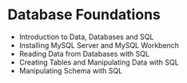 # Database Foundations
- Introduction to Data, Databases and SQL
- Installing MySQL Server and MySQL Workbench 
- Reading Data from Databases with SQL 
- Creating Tables and Manipulating Data with SQL 
- Manipulating Schema with SQL 
